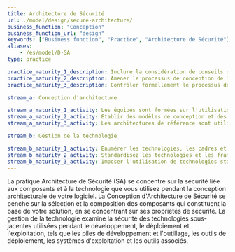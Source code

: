 ```yaml
---
title: Architecture de Sécurité
url: ./model/design/secure-architecture/
business_function: "Conception"
business_function_url: "design"
keywords: ["Business function", "Practice", "Architecture de Sécurité"]
aliases:
    - /es/model/D-SA
type: practice

practice_maturity_1_description: Inclure la considération de conseils de sécurité proactifs dans le processus de conception logicielle.
practice_maturity_2_description: Amener le processus de conception de logiciels vers des services sécurisés reconnus et la conception sécurisée par défaut.
practice_maturity_3_description: Contrôler formellement le processus de conception de logiciels et valider l'utilisation de composants sécurisés.

stream_a: Conception d'architecture

stream_a_maturity_1_activity: Les équipes sont formées sur l'utilisation des principes de base de la sécurité durant la phase de conception
stream_a_maturity_2_activity: Etablir des modèles de conception et des solutions de sécurité communs.
stream_a_maturity_3_activity: Les architectures de référence sont utilisées et évaluées continuellement en vue de leur adoption et par rapport à leur pertinence.

stream_b: Gestion de la technologie

stream_b_maturity_1_activity: Enumérer les technologies, les cadres et les outils d'intégration de la solution globale pour identifier les risques.
stream_b_maturity_2_activity: Standardisez les technologies et les frameworks à utiliser pour les différentes applications
stream_b_maturity_3_activity: Imposer l’utilisation de technologies standards sur tous les développements logiciels.
---
```


La pratique Architecture de Sécurité (SA) se concentre sur la sécurité liée aux composants et à la technologie que vous utilisez pendant la conception architecturale de votre logiciel. La Conception d'Architecture de Sécurité se penche sur la sélection et la composition des composants qui constituent la base de votre solution, en se concentrant sur ses propriétés de sécurité. La gestion de la technologie examine la sécurité des technologies sous-jacentes utilisées pendant le développement, le déploiement et l'exploitation, tels que les piles de développement et l'outillage, les outils de déploiement, les systèmes d'exploitation et les outils associés.

